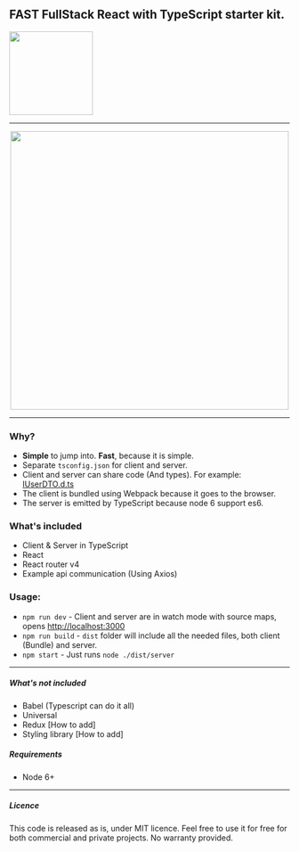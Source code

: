 ## FAST FullStack React with TypeScript starter kit.
<img src="https://github.com/gilamran/fullstack-typescript/raw/master/logo.png" width="150">

---

<p align="center"> 
<img src="https://github.com/gilamran/fullstack-typescript/raw/master/flow.png" width="500">
</p>

---

### Why?
* **Simple** to jump into. **Fast**, because it is simple.
* Separate `tsconfig.json` for client and server.
* Client and server can share code (And types). For example: [IUserDTO.d.ts](https://github.com/gilamran/fullstack-typescript/blob/master/src/shared/IUserDTO.d.ts)
* The client is bundled using Webpack because it goes to the browser.
* The server is emitted by TypeScript because node 6 support es6.


### What's included
* Client & Server in TypeScript
* React
* React router v4
* Example api communication (Using Axios)

### Usage:
* `npm run dev` - Client and server are in watch mode with source maps, opens [http://localhost:3000](http://localhost:3000)
* `npm run build` - `dist` folder will include all the needed files, both client (Bundle) and server.
* `npm start` - Just runs `node ./dist/server`  


---

##### What's not included
* Babel (Typescript can do it all)
* Universal
* Redux [How to add]
* Styling library [How to add]

##### Requirements
* Node 6+



---

##### Licence
This code is released as is, under MIT licence. Feel free to use it for free for both commercial and private projects. No warranty provided.
